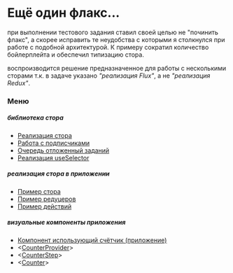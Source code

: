 # Ещё один флакс...

при выполнении  тестового задания ставил своей целью не "починить флакс", а скорее исправить те неудобства с которыми я столкнулся при работе с подобной архитектурой. К примеру сократил количество бойлерплейта и обеспечил типизацию стора.

воспроизводится решение предназначенное для работы с несколькими сторами т.к. в задаче указано _"реализация Flux"_, а не _"реализация Redux"_.  

### Меню

##### библиотека стора
- [Реализация стора](src/a-flux/createStore.ts)
- [Работа с подписчиками](src/a-flux/subscribes.ts)
- [Очередь отложенный заданий](src/a-flux/tasks.ts)
- [Реализация useSelector](src/a-flux-react/useSelector.ts)

##### реализация стора в приложении
- [Пример стора](src/components/counter/store/index.ts)
- [Пример редуцеров](src/components/counter/store/reducers.ts)
- [Пример действий](src/components/counter/store/actions.ts)

##### визуальные компоненты приложения
- [Компонент использующий счётчик (приложение)](src/App.tsx)
- <[CounterProvider](src/components/counter/CounterProvider.tsx)>
- <[CounterStep](src/components/counter/CounterStep.tsx)>
- <[Counter](src/components/counter/Counter.tsx)>
